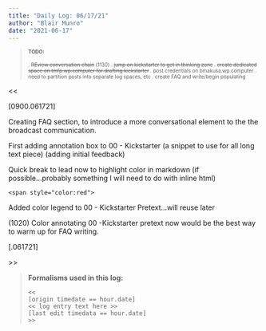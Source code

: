 ```yaml
---
title: "Daily Log: 06/17/21"
author: "Blair Munro"
date: "2021-06-17"
---
```


> <font size=1>
> <b>TODO:</b>
>
> . ~~REview conversation chain~~ (1130)
> . ~~jump on kickstarter to get in thinking zone~~
> . ~~create dedicated space on tmfp.wp.computer for drafting kickstarter~~
> . post credentials on bmakusa.wp.computer
> . need to partition posts into separate log spaces, etc
> . create FAQ and write/begin populating
> </font>

\<\<

[0900.061721]

Creating FAQ section, to introduce a more  conversational element to the the broadcast communication.

First adding annotation box to 00 - Kickstarter (a snippet to use for all long text piece) (adding initial feedback)

Quick break to lead now to highlight color in markdown (if possible...probably something I will need to do with inline html)
```
<span style="color:red">
```
Added color legend to 00 - Kickstarter Pretext...will reuse later

(1020) Color annotating 00 -Kickstarter pretext now would be the best way to warm up for FAQ writing.

[.061721]

\>\>

> **Formalisms used in this log:**
>
> ```
> <<
> [origin timedate == hour.date]
> << log entry text here >>
> [last edit timedata == hour.date]
> >>
> ```

<!--

CODE PIECES:

<div class="figure">

![](/images/booth/napkinbroadcast061421.jpg)

<p class="caption">Nonverbal communication broadcast, mindmapping/reflection piece, 06/14/21.</p>

</div>

```none
> Time justification:
```

> <font size=1>
> <b>TODO:</b>
>
> . incomplete task
> . ~~REview conversation chain~~ (time complete)
> </font>-->
